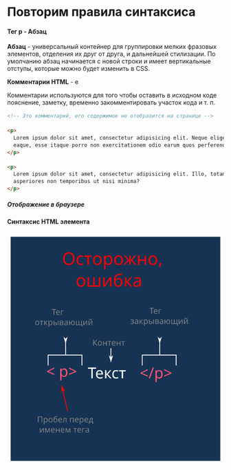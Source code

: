 # Повторим правила синтаксиса

#### Тег p - Абзац

**Абзац** - универсальный контейнер для группировки мелких фразовых элементов,
отделения их друг от друга, и дальнейшей стилизации. По умолчанию абзац
начинается с новой строки и имеет вертикальные отступы, которые можно будет
изменить в CSS.

**Комментарии HTML** - е

Комментарии используются для того чтобы оставить в исходном коде пояснение,
заметку, временно закомментировать участок кода и т. п.

```html
<!-- Это комментарий, его содержимое не отобразится на странице -->

<p>
  Lorem ipsum dolor sit amet, consectetur adipisicing elit. Neque eligendi, a
  eaque, esse itaque porro non exercitationem odio earum quos perferendis!
</p>

<p>
  Lorem ipsum dolor sit amet, consectetur adipisicing elit. Illo, totam velit
  asperiores non temporibus ut nisi minima?
</p>
```

##### Отображение в браузере

<!-- Вставка html из примера -->

#### Синтаксис HTML элемента

![ошибки синтаксиса тега](./code/html-0-2/tag-error.svg)
